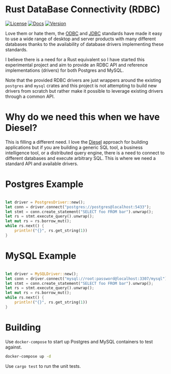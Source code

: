 
# Rust DataBase Connectivity (RDBC)

[![License](https://img.shields.io/badge/License-Apache%202.0-blue.svg)](https://opensource.org/licenses/Apache-2.0)
[![Docs](https://docs.rs/rdbc/badge.svg)](https://docs.rs/rdbc)
[![Version](https://img.shields.io/crates/v/rdbc.svg)](https://crates.io/crates/rdbc)

Love them or hate them, the [ODBC](https://en.wikipedia.org/wiki/Open_Database_Connectivity) and [JDBC](https://en.wikipedia.org/wiki/Java_Database_Connectivity) standards have made it easy to use a wide range of desktop and server products with many different databases thanks to the availability of database drivers implementing these standards.

I believe there is a need for a Rust equivalent so I have started this experimental project and aim to provide an RDBC API and reference implementations (drivers) for both Postgres and MySQL. 

Note that the provided RDBC drivers are just wrappers around the existing `postgres` and `mysql` crates and this project is not attempting to build new drivers from scratch but rather make it possible to leverage existing drivers through a common API.

# Why do we need this when we have Diesel?

This is filling a different need. I love the [Diesel](https://diesel.rs/) approach for building applications but if you are building a generic SQL tool, a business intelligence tool, or a distributed query engine, there is a need to connect to different databases and execute arbitrary SQL. This is where we need a standard API and available drivers.

# Postgres Example

```rust

let driver = PostgresDriver::new();
let conn = driver.connect("postgres://postgres@localhost:5433");
let stmt = conn.create_statement("SELECT foo FROM bar").unwrap();
let rs = stmt.execute_query().unwrap();
let mut rs = rs.borrow_mut();
while rs.next() {
    println!("{}", rs.get_string(1))
}
```

# MySQL Example

```rust

let driver = MySQLDriver::new();
let conn = driver.connect("mysql://root:password@localhost:3307/mysql").unwrap();
let stmt = conn.create_statement("SELECT foo FROM bar").unwrap();
let rs = stmt.execute_query().unwrap();
let mut rs = rs.borrow_mut();
while rs.next() {
    println!("{}", rs.get_string(1))
}
```

# Building

Use `docker-compose` to start up Postgres and MySQL containers to test against.

```bash
docker-compose up -d
```

Use `cargo test` to run the unit tests.
